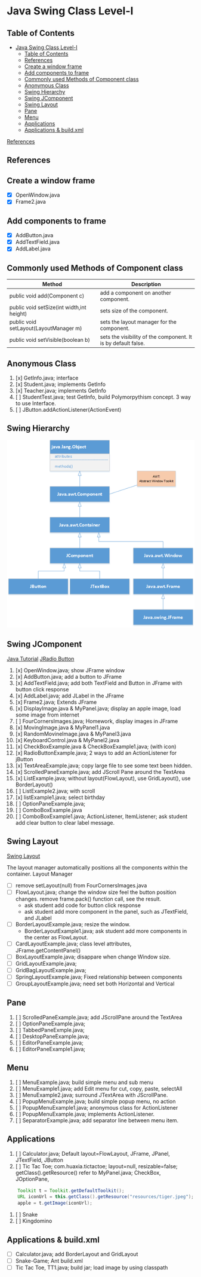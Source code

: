 # Java Swing Class Level-I

## Table of Contents
- [Java Swing Class Level-I](#java-swing-class-level-i)
  - [Table of Contents](#table-of-contents)
  - [References](#references)
  - [Create a window frame](#create-a-window-frame)
  - [Add components to frame](#add-components-to-frame)
  - [Commonly used Methods of Component class](#commonly-used-methods-of-component-class)
  - [Anonymous Class](#anonymous-class)
  - [Swing Hierarchy](#swing-hierarchy)
  - [Swing JComponent](#swing-jcomponent)
  - [Swing Layout](#swing-layout)
  - [Pane](#pane)
  - [Menu](#menu)
  - [Applications](#applications)
  - [Applications & build.xml](#applications--buildxml)
  
[References](#References)

## References

## Create a window frame
* [x] OpenWindow.java
* [x] Frame2.java

## Add components to frame
* [x] AddButton.java
* [x] AddTextField.java
* [x] AddLabel.java

## Commonly used Methods of Component class
Method |	Description
|---|---|
public void add(Component c)	|add a component on another component.
public void setSize(int width,int height)	|sets size of the component.
public void setLayout(LayoutManager m)	|sets the layout manager for the component.
public void setVisible(boolean b)	|sets the visibility of the component. It is by default false.

## Anonymous Class
1. [x] GetInfo.java; interface
1. [x] Student.java; implements GetInfo
1. [x] Teacher.java; implements GetInfo
1. [ ] StudentTest.java; test GetInfo, build Polymorpythism concept. 3 way to use Interface.
1. [ ] JButton.addActionListener(ActionEvent) 

## Swing Hierarchy
![Container](images/Swing.png)

## Swing JComponent
[Java Tutorial](https://docs.oracle.com/javase/tutorial/uiswing/components/scrollpane.html)
[JRadio Button](https://www.geeksforgeeks.org/jradiobutton-java-swing/?ref=lbp)
01. [x] OpenWindow.java; show JFrame window
02. [x] AddButton.java; add a button to JFrame
03. [x] AddTextField.java; add both TextField and Button in JFrame with button click response
04. [x] AddLabel.java; add JLabel in the JFrame
05. [x] Frame2.java; Extends JFrame
06. [x] DisplayImage.java & MyPanel.java; display an apple image, load some image from internet
07. [ ] FourCornersImages.java; Homework, display images in JFrame
08. [x] MovingImage.java & MyPanel1.java
09. [x] RandomMovineImage.java & MyPanel3.java
10. [x] KeyboardControl.java & MyPanel2.java
11. [x] CheckBoxExample.java & CheckBoxExample1.java; (with icon)
12. [x] RadioButtonExample.java; 2 ways to add an ActionListener for jButton
13. [x] TextAreaExample.java; copy large file to see some text been hidden.
14. [x] ScrolledPaneExample.java; add JScroll Pane around the TextArea
15. [x] ListExample.java; without layout(FlowLayout), use GridLayout(), use BorderLayout() 
16. [ ] ListExample2.java; with scroll
17. [x] listExample1.java; select birthday
18. [ ] OptionPaneExample.java;
19. [ ] ComboBoxExample.java 
20. [ ] ComboBoxExample1.java; ActionListener, ItemListener; ask student add clear button to clear label message.

## Swing Layout
[Swing Layout](https://www.tutorialspoint.com/swing/swing_layouts.htm)

The layout manager automatically positions all the components within the container. 
Layout Manager

* [ ] remove setLayout(null) from FourCornersImages.java
* [ ] FlowLayout.java; change the window size feel the button position changes. remove frame.pack() function call, see the result. 
    - ask student add code for button click response
    - ask student add more component in the panel, such as JTextField, and JLabel
* [ ] BorderLayoutExample.java; resize the window. 
    - BorderLayoutExample1.java; ask student add more components in the center as FlowLayout.
* [ ] CardLayoutExample.java; class level attributes, JFrame.getContentPanel()
* [ ] BoxLayoutExample.java; disappare when change Window size.
* [ ] GridLayoutExample.java;
* [ ] GridBagLayoutExample.java;
* [ ] SpringLayoutExample.java; Fixed relationship between components
* [ ] GroupLayoutExample.java; need set both Horizontal and Vertical

## Pane
1. [ ] ScrolledPaneExample.java; add JScrollPane around the TextArea
1. [ ] OptionPaneExample.java;
1. [ ] TabbedPaneExmple.java;
1. [ ] DesktopPaneExample.java;
1. [ ] EditorPaneExample.java;
1. [ ] EditorPaneExample1.java;

## Menu
1. [ ] MenuExample.java; build simple menu and sub menu
1. [ ] MenuExample1.java; add Edit menu for cut, copy, paste, selectAll
1. [ ] MenuExample2.java; surround JTextArea with JScrollPane.
1. [ ] PopupMenuExample.java; build simple popup menu, no action
1. [ ] PopupMenuExample1.java; anonymous class for ActionListener
1. [ ] PopupMenuExample.java; implements ActionListener.
1. [ ] SeparatorExample.java; add separator line between menu item.


## Applications
1. [ ] Calculator.java; Default layout=FlowLayout, JFrame, JPanel, JTextField, JButton 
1. [ ] Tic Tac Toe; com.huaxia.tictactoe; layout=null, resizable=false; getClass().getResource() refer to MyPanel.java; CheckBox, JOptionPane,
```java
    Toolkit t = Toolkit.getDefaultToolkit();
    URL iconUrl = this.getClass().getResource("resources/tiger.jpeg");
    apple = t.getImage(iconUrl);
```
1. [ ] Snake
1. [ ] Kingdomino

## Applications & build.xml
* [ ] Calculator.java; add BorderLayout and GridLayout
* [ ] Snake-Game; Ant build.xml
* [ ] Tic Tac Toe, TT1.java; build jar; load image by using classpath
